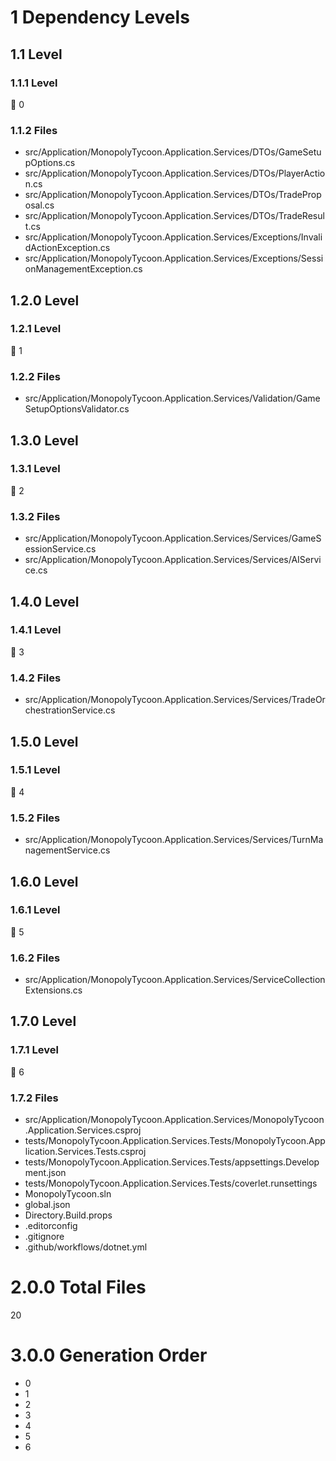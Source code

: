 # 1 Dependency Levels

## 1.1 Level

### 1.1.1 Level

🔹 0

### 1.1.2 Files

- src/Application/MonopolyTycoon.Application.Services/DTOs/GameSetupOptions.cs
- src/Application/MonopolyTycoon.Application.Services/DTOs/PlayerAction.cs
- src/Application/MonopolyTycoon.Application.Services/DTOs/TradeProposal.cs
- src/Application/MonopolyTycoon.Application.Services/DTOs/TradeResult.cs
- src/Application/MonopolyTycoon.Application.Services/Exceptions/InvalidActionException.cs
- src/Application/MonopolyTycoon.Application.Services/Exceptions/SessionManagementException.cs

## 1.2.0 Level

### 1.2.1 Level

🔹 1

### 1.2.2 Files

- src/Application/MonopolyTycoon.Application.Services/Validation/GameSetupOptionsValidator.cs

## 1.3.0 Level

### 1.3.1 Level

🔹 2

### 1.3.2 Files

- src/Application/MonopolyTycoon.Application.Services/Services/GameSessionService.cs
- src/Application/MonopolyTycoon.Application.Services/Services/AIService.cs

## 1.4.0 Level

### 1.4.1 Level

🔹 3

### 1.4.2 Files

- src/Application/MonopolyTycoon.Application.Services/Services/TradeOrchestrationService.cs

## 1.5.0 Level

### 1.5.1 Level

🔹 4

### 1.5.2 Files

- src/Application/MonopolyTycoon.Application.Services/Services/TurnManagementService.cs

## 1.6.0 Level

### 1.6.1 Level

🔹 5

### 1.6.2 Files

- src/Application/MonopolyTycoon.Application.Services/ServiceCollectionExtensions.cs

## 1.7.0 Level

### 1.7.1 Level

🔹 6

### 1.7.2 Files

- src/Application/MonopolyTycoon.Application.Services/MonopolyTycoon.Application.Services.csproj
- tests/MonopolyTycoon.Application.Services.Tests/MonopolyTycoon.Application.Services.Tests.csproj
- tests/MonopolyTycoon.Application.Services.Tests/appsettings.Development.json
- tests/MonopolyTycoon.Application.Services.Tests/coverlet.runsettings
- MonopolyTycoon.sln
- global.json
- Directory.Build.props
- .editorconfig
- .gitignore
- .github/workflows/dotnet.yml

# 2.0.0 Total Files

20

# 3.0.0 Generation Order

- 0
- 1
- 2
- 3
- 4
- 5
- 6

